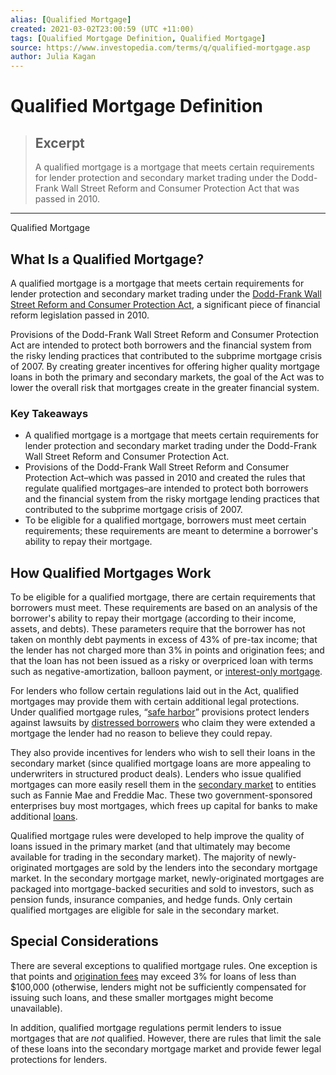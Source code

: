 ```yaml
---
alias: [Qualified Mortgage]
created: 2021-03-02T23:00:59 (UTC +11:00)
tags: [Qualified Mortgage Definition, Qualified Mortgage]
source: https://www.investopedia.com/terms/q/qualified-mortgage.asp
author: Julia Kagan
---
```


# Qualified Mortgage Definition

> ## Excerpt
> A qualified mortgage is a mortgage that meets certain requirements for lender protection and secondary market trading under the Dodd-Frank Wall Street Reform and Consumer Protection Act that was passed in 2010.

---

Qualified Mortgage
## What Is a Qualified Mortgage?

A qualified mortgage is a mortgage that meets certain requirements for lender protection and secondary market trading under the [Dodd-Frank Wall Street Reform and Consumer Protection Act](https://www.investopedia.com/terms/d/dodd-frank-financial-regulatory-reform-bill.asp), a significant piece of financial reform legislation passed in 2010.

Provisions of the Dodd-Frank Wall Street Reform and Consumer Protection Act are intended to protect both borrowers and the financial system from the risky lending practices that contributed to the subprime mortgage crisis of 2007. By creating greater incentives for offering higher quality mortgage loans in both the primary and secondary markets, the goal of the Act was to lower the overall risk that mortgages create in the greater financial system.

### Key Takeaways

-   A qualified mortgage is a mortgage that meets certain requirements for lender protection and secondary market trading under the Dodd-Frank Wall Street Reform and Consumer Protection Act.
-   Provisions of the Dodd-Frank Wall Street Reform and Consumer Protection Act–which was passed in 2010 and created the rules that regulate qualified mortgages–are intended to protect both borrowers and the financial system from the risky mortgage lending practices that contributed to the subprime mortgage crisis of 2007.
-   To be eligible for a qualified mortgage, borrowers must meet certain requirements; these requirements are meant to determine a borrower's ability to repay their mortgage.

## How Qualified Mortgages Work

To be eligible for a qualified mortgage, there are certain requirements that borrowers must meet. These requirements are based on an analysis of the borrower's ability to repay their mortgage (according to their income, assets, and debts). These parameters require that the borrower has not taken on monthly debt payments in excess of 43% of pre-tax income; that the lender has not charged more than 3% in points and origination fees; and that the loan has not been issued as a risky or overpriced loan with terms such as negative-amortization, balloon payment, or [interest-only mortgage](https://www.investopedia.com/terms/i/interestonlymortgage.asp).

For lenders who follow certain regulations laid out in the Act, qualified mortgages may provide them with certain additional legal protections. Under qualified mortgage rules, “[safe harbor](https://www.investopedia.com/terms/s/safeharbor.asp)” provisions protect lenders against lawsuits by [distressed borrowers](https://www.investopedia.com/terms/d/distressedborrower.asp) who claim they were extended a mortgage the lender had no reason to believe they could repay.

They also provide incentives for lenders who wish to sell their loans in the secondary market (since qualified mortgage loans are more appealing to underwriters in structured product deals). Lenders who issue qualified mortgages can more easily resell them in the [secondary market](https://www.investopedia.com/terms/s/secondarymarket.asp) to entities such as Fannie Mae and Freddie Mac. These two government-sponsored enterprises buy most mortgages, which frees up capital for banks to make additional [loans](https://www.investopedia.com/terms/l/loan.asp).

Qualified mortgage rules were developed to help improve the quality of loans issued in the primary market (and that ultimately may become available for trading in the secondary market). The majority of newly-originated mortgages are sold by the lenders into the secondary mortgage market. In the secondary mortgage market, newly-originated mortgages are packaged into mortgage-backed securities and sold to investors, such as pension funds, insurance companies, and hedge funds. Only certain qualified mortgages are eligible for sale in the secondary market.

## Special Considerations

There are several exceptions to qualified mortgage rules. One exception is that points and [origination fees](https://www.investopedia.com/terms/o/origination-fee.asp) may exceed 3% for loans of less than $100,000 (otherwise, lenders might not be sufficiently compensated for issuing such loans, and these smaller mortgages might become unavailable).

In addition, qualified mortgage regulations permit lenders to issue mortgages that are _not_ qualified. However, there are rules that limit the sale of these loans into the secondary mortgage market and provide fewer legal protections for lenders.
